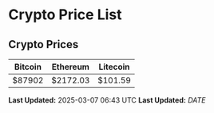 # Crypto Price List

## Crypto Prices
| Bitcoin | Ethereum | Litecoin |
| ------- | -------- | -------- |
| $87902 | $2172.03 | $101.59 |
**Last Updated:** 2025-03-07 06:43 UTC
**Last Updated:** $DATE$
